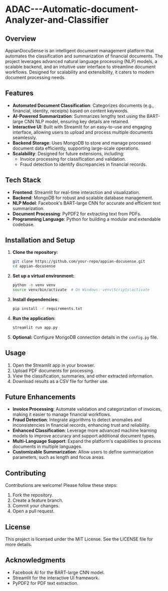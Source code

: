 # ADAC---Automatic-document-Analyzer-and-Classifier


## Overview
AppianDocuSense is an intelligent document management platform that automates the classification and summarization of financial documents. The project leverages advanced natural language processing (NLP) models, a scalable backend, and an intuitive user interface to streamline document workflows. Designed for scalability and extensibility, it caters to modern document processing needs.

## Features
- **Automated Document Classification**: Categorizes documents (e.g., financial, identity, receipts) based on content keywords.
- **AI-Powered Summarization**: Summarizes lengthy text using the BART-large CNN NLP model, ensuring key details are retained.
- **Interactive UI**: Built with Streamlit for an easy-to-use and engaging interface, allowing users to upload and process multiple documents seamlessly.
- **Backend Storage**: Uses MongoDB to store and manage processed document data efficiently, supporting large-scale operations.
- **Scalability**: Designed for future extensions, including:
  - Invoice processing for classification and validation.
  - Fraud detection to identify discrepancies in financial records.

## Tech Stack
- **Frontend**: Streamlit for real-time interaction and visualization.
- **Backend**: MongoDB for robust and scalable database management.
- **NLP Model**: Facebook's BART-large CNN for accurate and efficient text summarization.
- **Document Processing**: PyPDF2 for extracting text from PDFs.
- **Programming Language**: Python for building a modular and extendable codebase.

## Installation and Setup
1. **Clone the repository:**
   ```bash
   git clone https://github.com/your-repo/appian-docusense.git
   cd appian-docusense
   ```

2. **Set up a virtual environment:**
   ```bash
   python -m venv venv
   source venv/bin/activate  # On Windows: venv\Scripts\activate
   ```

3. **Install dependencies:**
   ```bash
   pip install -r requirements.txt
   ```

4. **Run the application:**
   ```bash
   streamlit run app.py
   ```

5. **Optional:** Configure MongoDB connection details in the `config.py` file.

## Usage
1. Open the Streamlit app in your browser.
2. Upload PDF documents for processing.
3. View the classification, summaries, and other extracted information.
4. Download results as a CSV file for further use.

## Future Enhancements
- **Invoice Processing**: Automate validation and categorization of invoices, making it easier to manage financial workflows.
- **Fraud Detection**: Integrate algorithms to detect anomalies and inconsistencies in financial records, enhancing trust and reliability.
- **Enhanced Classification**: Leverage more advanced machine learning models to improve accuracy and support additional document types.
- **Multi-Language Support**: Expand the platform's capabilities to process documents in multiple languages.
- **Customizable Summarization**: Allow users to define summarization parameters, such as length and focus areas.

## Contributing
Contributions are welcome! Please follow these steps:
1. Fork the repository.
2. Create a feature branch.
3. Commit your changes.
4. Open a pull request.

## License
This project is licensed under the MIT License. See the LICENSE file for more details.

## Acknowledgments
- Facebook AI for the BART-large CNN model.
- Streamlit for the interactive UI framework.
- PyPDF2 for PDF text extraction.
